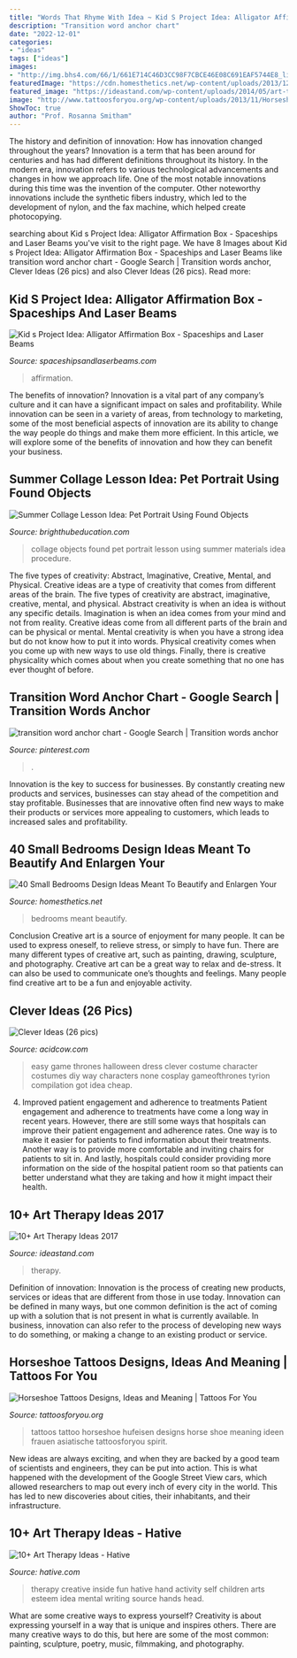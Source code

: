 ```yaml
---
title: "Words That Rhyme With Idea ~ Kid S Project Idea: Alligator Affirmation Box"
description: "Transition word anchor chart"
date: "2022-12-01"
categories:
- "ideas"
tags: ["ideas"]
images:
- "http://img.bhs4.com/66/1/661E714C46D3CC98F7CBCE46E08C691EAF5744E8_lis.jpg"
featuredImage: "https://cdn.homesthetics.net/wp-content/uploads/2013/12/40-Small-Bedrooms-Design-Ideas-For-Your-Small-Home-homesthetics.net-18.jpg"
featured_image: "https://ideastand.com/wp-content/uploads/2014/05/art-therapy-ideas/12-art-therapy-ideas.jpg"
image: "http://www.tattoosforyou.org/wp-content/uploads/2013/11/Horseshoe-Tattoo-Ideas-768x1024.jpg"
ShowToc: true
author: "Prof. Rosanna Smitham"
---
```



The history and definition of innovation: How has innovation changed throughout the years?
Innovation is a term that has been around for centuries and has had different definitions throughout its history. In the modern era, innovation refers to various technological advancements and changes in how we approach life. One of the most notable innovations during this time was the invention of the computer. Other noteworthy innovations include the synthetic fibers industry, which led to the development of nylon, and the fax machine, which helped create photocopying.

	

		
searching about Kid s Project Idea: Alligator Affirmation Box - Spaceships and Laser Beams you've visit to the right page. We have 8 Images about Kid s Project Idea: Alligator Affirmation Box - Spaceships and Laser Beams like transition word anchor chart - Google Search | Transition words anchor, Clever Ideas (26 pics) and also Clever Ideas (26 pics). Read more:
		
    
## Kid S Project Idea: Alligator Affirmation Box - Spaceships And Laser Beams

<img loading=lazy src="https://spaceshipsandlaserbeams.com/wp-content/uploads/2015/09/kids-alligator-affirmation-box-craft.jpg" onerror="this.onerror=null;this.src='https://tse4.mm.bing.net/th?id=OIP.3QWGkmm0KaPjNM9VzGN3aQHaLD&amp;pid=15.1';" alt="Kid s Project Idea: Alligator Affirmation Box - Spaceships and Laser Beams">

_Source: spaceshipsandlaserbeams.com_

>affirmation. 

	

The benefits of innovation?
Innovation is a vital part of any company’s culture and it can have a significant impact on sales and profitability. While innovation can be seen in a variety of areas, from technology to marketing, some of the most beneficial aspects of innovation are its ability to change the way people do things and make them more efficient. In this article, we will explore some of the benefits of innovation and how they can benefit your business.

    
## Summer Collage Lesson Idea: Pet Portrait Using Found Objects

<img loading=lazy src="http://img.bhs4.com/66/1/661E714C46D3CC98F7CBCE46E08C691EAF5744E8_lis.jpg" onerror="this.onerror=null;this.src='https://tse3.mm.bing.net/th?id=OIP.KrqlM_zRYkXebxIUy8luggHaKe&amp;pid=15.1';" alt="Summer Collage Lesson Idea: Pet Portrait Using Found Objects">

_Source: brighthubeducation.com_

>collage objects found pet portrait lesson using summer materials idea procedure. 

	

The five types of creativity: Abstract, Imaginative, Creative, Mental, and Physical.
Creative ideas are a type of creativity that comes from different areas of the brain. The five types of creativity are abstract, imaginative, creative, mental, and physical. Abstract creativity is when an idea is without any specific details. Imagination is when an idea comes from your mind and not from reality. Creative ideas come from all different parts of the brain and can be physical or mental. Mental creativity is when you have a strong idea but do not know how to put it into words. Physical creativity comes when you come up with new ways to use old things. Finally, there is creative physicality which comes about when you create something that no one has ever thought of before.

    
## Transition Word Anchor Chart - Google Search | Transition Words Anchor

<img loading=lazy src="https://i.pinimg.com/736x/0b/ef/19/0bef196b4b7af5434867f7f5ee141932.jpg" onerror="this.onerror=null;this.src='https://tse3.mm.bing.net/th?id=OIP.nLyHFsf8e75zKfzWFUp7-wHaJ3&amp;pid=15.1';" alt="transition word anchor chart - Google Search | Transition words anchor">

_Source: pinterest.com_

>. 

	

Innovation is the key to success for businesses. By constantly creating new products and services, businesses can stay ahead of the competition and stay profitable. Businesses that are innovative often find new ways to make their products or services more appealing to customers, which leads to increased sales and profitability.

    
## 40 Small Bedrooms Design Ideas Meant To Beautify And Enlargen Your

<img loading=lazy src="https://cdn.homesthetics.net/wp-content/uploads/2013/12/40-Small-Bedrooms-Design-Ideas-For-Your-Small-Home-homesthetics.net-18.jpg" onerror="this.onerror=null;this.src='https://tse3.mm.bing.net/th?id=OIP.owphSJK-2YJm-r_y4lnl5wHaIp&amp;pid=15.1';" alt="40 Small Bedrooms Design Ideas Meant To Beautify and Enlargen Your">

_Source: homesthetics.net_

>bedrooms meant beautify. 

	

Conclusion
Creative art is a source of enjoyment for many people. It can be used to express oneself, to relieve stress, or simply to have fun. There are many different types of creative art, such as painting, drawing, sculpture, and photography.
Creative art can be a great way to relax and de-stress. It can also be used to communicate one’s thoughts and feelings. Many people find creative art to be a fun and enjoyable activity.

    
## Clever Ideas (26 Pics)

<img loading=lazy src="https://cdn.acidcow.com/pics/20190402/clever_idea_23.jpg" onerror="this.onerror=null;this.src='https://tse3.mm.bing.net/th?id=OIP.g5E4jdspg8tJb4KPc1Yn-AHaJ_&amp;pid=15.1';" alt="Clever Ideas (26 pics)">

_Source: acidcow.com_

>easy game thrones halloween dress clever costume character costumes diy way characters none cosplay gameofthrones tyrion compilation got idea cheap. 

	

4) Improved patient engagement and adherence to treatments
Patient engagement and adherence to treatments have come a long way in recent years. However, there are still some ways that hospitals can improve their patient engagement and adherence rates. One way is to make it easier for patients to find information about their treatments. Another way is to provide more comfortable and inviting chairs for patients to sit in. And lastly, hospitals could consider providing more information on the side of the hospital patient room so that patients can better understand what they are taking and how it might impact their health.

    
## 10+ Art Therapy Ideas 2017

<img loading=lazy src="https://ideastand.com/wp-content/uploads/2014/05/art-therapy-ideas/12-art-therapy-ideas.jpg" onerror="this.onerror=null;this.src='https://tse1.mm.bing.net/th?id=OIP.7hIxjGXegd7aaFnlzaj2qAHaLc&amp;pid=15.1';" alt="10+ Art Therapy Ideas 2017">

_Source: ideastand.com_

>therapy. 

	

Definition of innovation:
Innovation is the process of creating new products, services or ideas that are different from those in use today. Innovation can be defined in many ways, but one common definition is the act of coming up with a solution that is not present in what is currently available. In business, innovation can also refer to the process of developing new ways to do something, or making a change to an existing product or service.

    
## Horseshoe Tattoos Designs, Ideas And Meaning | Tattoos For You

<img loading=lazy src="http://www.tattoosforyou.org/wp-content/uploads/2013/11/Horseshoe-Tattoo-Ideas-768x1024.jpg" onerror="this.onerror=null;this.src='https://tse4.mm.bing.net/th?id=OIP.z7WQz9qpm-SjlHOIjTMaXgHaJ4&amp;pid=15.1';" alt="Horseshoe Tattoos Designs, Ideas and Meaning | Tattoos For You">

_Source: tattoosforyou.org_

>tattoos tattoo horseshoe hufeisen designs horse shoe meaning ideen frauen asiatische tattoosforyou spirit. 

	

New ideas are always exciting, and when they are backed by a good team of scientists and engineers, they can be put into action. This is what happened with the development of the Google Street View cars, which allowed researchers to map out every inch of every city in the world. This has led to new discoveries about cities, their inhabitants, and their infrastructure.

    
## 10+ Art Therapy Ideas - Hative

<img loading=lazy src="http://hative.com/wp-content/uploads/2014/05/art-therapy-ideas/7-art-therapy-ideas.jpg" onerror="this.onerror=null;this.src='https://tse4.mm.bing.net/th?id=OIP.wQEH2vgbHV2iGNyH8PIO5AHaKJ&amp;pid=15.1';" alt="10+ Art Therapy Ideas - Hative">

_Source: hative.com_

>therapy creative inside fun hative hand activity self children arts esteem idea mental writing source hands head. 

	

What are some creative ways to express yourself?
Creativity is about expressing yourself in a way that is unique and inspires others. There are many creative ways to do this, but here are some of the most common: painting, sculpture, poetry, music, filmmaking, and photography.


